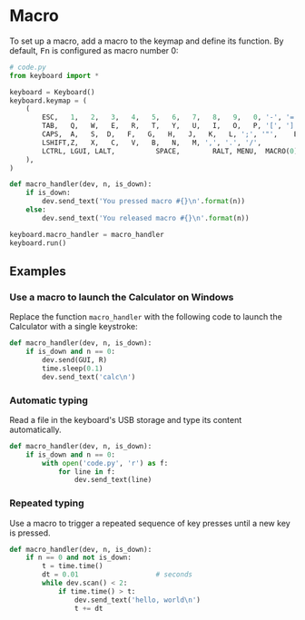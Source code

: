 # Macro

To set up a macro, add a macro to the keymap and define its function. By default, <kbd>Fn</kbd> is configured as macro number 0:

```python
# code.py
from keyboard import *

keyboard = Keyboard()
keyboard.keymap = (
    (
        ESC,   1,   2,   3,   4,   5,   6,   7,   8,   9,   0, '-', '=', BACKSPACE,
        TAB,   Q,   W,   E,   R,   T,   Y,   U,   I,   O,   P, '[', ']', '|',
        CAPS,  A,   S,  D,   F,   G,   H,   J,   K,   L, ';', '"',    ENTER,
        LSHIFT,Z,   X,   C,   V,   B,   N,   M, ',', '.', '/',         RSHIFT,
        LCTRL, LGUI, LALT,          SPACE,        RALT, MENU,  MACRO(0), RCTRL
    ),
)

def macro_handler(dev, n, is_down):
    if is_down:
        dev.send_text('You pressed macro #{}\n'.format(n))
    else:
        dev.send_text('You released macro #{}\n'.format(n))

keyboard.macro_handler = macro_handler
keyboard.run()
```

## Examples

### Use a macro to launch the Calculator on Windows

Replace the function `macro_handler` with the following code to launch the Calculator with a single keystroke:

```python
def macro_handler(dev, n, is_down):
    if is_down and n == 0:
        dev.send(GUI, R)
        time.sleep(0.1)
        dev.send_text('calc\n')
```

### Automatic typing

Read a file in the keyboard's USB storage and type its content automatically.

```python
def macro_handler(dev, n, is_down):
    if is_down and n == 0:
        with open('code.py', 'r') as f:
            for line in f:
                dev.send_text(line)
```

### Repeated typing

Use a macro to trigger a repeated sequence of key presses until a new key is pressed.

```python
def macro_handler(dev, n, is_down):
    if n == 0 and not is_down:
        t = time.time()
        dt = 0.01                   # seconds
        while dev.scan() < 2:
            if time.time() > t:
                dev.send_text('hello, world\n')
                t += dt
```
